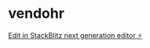 # vendohr

[Edit in StackBlitz next generation editor ⚡️](https://stackblitz.com/~/github.com/devloperda/vendohr)